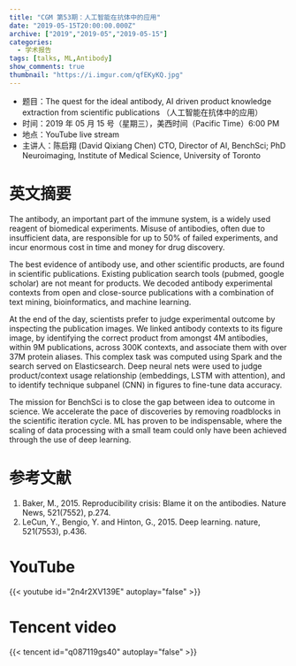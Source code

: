 ```yaml
---
title: "CGM 第53期：人工智能在抗体中的应用"
date: "2019-05-15T20:00:00.000Z"
archive: ["2019","2019-05","2019-05-15"]
categories:
  - 学术报告
tags: [talks, ML,Antibody]
show_comments: true
thumbnail: "https://i.imgur.com/qfEKyKQ.jpg"
---
```



- 题目：The quest for the ideal antibody, AI driven product knowledge extraction from scientific publications （人工智能在抗体中的应用）
- 时间：2019 年 05 月 15 号（星期三），美西时间（Pacific Time）6:00 PM
- 地点：YouTube live stream
- 主讲人：陈启翔 (David Qixiang Chen) CTO, Director of AI, BenchSci; PhD Neuroimaging, Institute of Medical Science, University of Toronto


# 英文摘要

The antibody, an important part of the immune system, is a widely used reagent of biomedical experiments. Misuse of antibodies, often due to insufficient data, are responsible for up to 50% of failed experiments, and incur enormous cost in time and money for drug discovery. 

The best evidence of antibody use, and other scientific products, are found in scientific publications. Existing publication search tools (pubmed, google scholar) are not meant for products. We decoded antibody experimental contexts from open and close-source publications with a combination of text mining, bioinformatics, and machine learning. 

At the end of the day, scientists prefer to judge experimental outcome by inspecting the publication images. We linked antibody contexts to its figure image, by identifying the correct product from amongst 4M antibodies, within 9M publications, across 300K contexts, and associate them with over 37M protein aliases. This complex task was computed using Spark and the search served on Elasticsearch. Deep neural nets were used to judge product/context usage relationship (embeddings, LSTM with attention), and to identify technique subpanel (CNN) in figures to fine-tune data accuracy.

The mission for BenchSci is to close the gap between idea to outcome in science. We accelerate the pace of discoveries by removing roadblocks in the scientific iteration cycle. ML has proven to be indispensable, where the scaling of data processing with a small team could only have been achieved through the use of deep learning.


# 参考文献
1.	Baker, M., 2015. Reproducibility crisis: Blame it on the antibodies. Nature News, 521(7552), p.274.
2.	LeCun, Y., Bengio, Y. and Hinton, G., 2015. Deep learning. nature, 521(7553), p.436.





# YouTube

{{< youtube id="2n4r2XV139E" autoplay="false" >}}

# Tencent video

{{< tencent id="q087119gs40" autoplay="false" >}}
